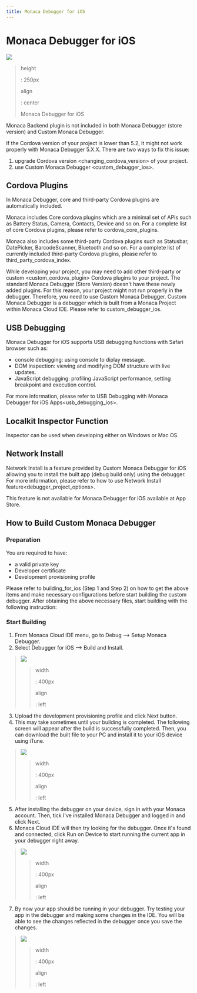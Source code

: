 ```yaml
---
title: Monaca Debugger for iOS
---
```


Monaca Debugger for iOS
=======================

![](images/debugger_ios/1.png)

> height
>
> :   250px
>
> align
>
> :   center
>
> Monaca Debugger for iOS

<div class="admonition note">

Monaca Backend plugin is not included in both Monaca Debugger (store
version) and Custom Monaca Debugger.

</div>

<div class="admonition note">

If the Cordova version of your project is lower than 5.2, it might not
work properly with Monaca Debugger 5.X.X. There are two ways to fix this
issue:

1.  upgrade Cordova version &lt;changing\_cordova\_version&gt; of your
    project.
2.  use Custom Monaca Debugger &lt;custom\_debugger\_ios&gt;.

</div>

Cordova Plugins
---------------

In Monaca Debugger, core and third-party Cordova plugins are
automatically included.

Monaca includes Core cordova plugins which are a minimal set of APIs
such as Battery Status, Camera, Contacts, Device and so on. For a
complete list of core Cordova plugins, please refer to
cordova\_core\_plugins.

Monaca also includes some third-party Cordova plugins such as Statusbar,
DatePicker, BarcodeScanner, Bluetooth and so on. For a complete list of
currently included third-party Cordova plugins, please refer to
third\_party\_cordova\_index.

While developing your project, you may need to add other third-party or
custom &lt;custom\_cordova\_plugin&gt; Cordova plugins to your project.
The standard Monaca Debugger (Store Version) doesn't have these newly
added plugins. For this reason, your project might not run properly in
the debugger. Therefore, you need to use Custom Monaca Debugger. Custom
Monaca Debugger is a debugger which is built from a Monaca Project
within Monaca Cloud IDE. Please refer to custom\_debugger\_ios.

USB Debugging
-------------

Monaca Debugger for iOS supports USB debugging functions with Safari
browser such as:

-   console debugging: using console to diplay message.
-   DOM inspection: viewing and modifying DOM structure with live
    updates.
-   JavaScript debugging: profiling JavaScript performance, setting
    breakpoint and execution control.

For more information, please refer to
USB Debugging with Monaca Debugger for iOS Apps&lt;usb\_debugging\_ios&gt;.

Localkit Inspector Function
---------------------------

Inspector can be used when developing either on Windows or Mac OS.

Network Install
---------------

Network Install is a feature provided by Custom Monaca Debugger for iOS
allowing you to install the built app (debug build only) using the
debugger. For more information, please refer to
how to use Network Install feature&lt;debugger\_project\_options&gt;.

<div class="admonition note">

This feature is not available for Monaca Debugger for iOS available at
App Store.

</div>

## <a name="custom-debugger-ios"></a> How to Build Custom Monaca Debugger

### Preparation

You are required to have:

-   a valid private key
-   Developer certificate
-   Development provisioning profile

Please refer to building\_for\_ios (Step 1 and Step 2) on how to get the
above items and make necessary configurations before start building the
custom debugger. After obtaining the above necessary files, start
building with the following instruction:

### Start Building

1.  From Monaca Cloud IDE menu, go to
    Debug --&gt; Setup Monaca Debugger.
2.  Select Debugger for iOS --&gt; Build and Install.

> ![](images/debugger_ios/2.png)
>
> > width
> >
> > :   400px
> >
> > align
> >
> > :   left
> >
3.  Upload the development provisioning profile and click Next button.
4.  This may take sometimes until your building is completed. The
    following screen will appear after the build is successfully
    completed. Then, you can download the built file to your PC and
    install it to your iOS device using iTune.

> ![](images/debugger_ios/3.png)
>
> > width
> >
> > :   400px
> >
> > align
> >
> > :   left
> >
5.  After installing the debugger on your device, sign in with your
    Monaca account. Then, tick
    I've installed Monaca Debugger and logged in and click Next.
6.  Monaca Cloud IDE will then try looking for the debugger. Once it's
    found and connected, click Run on Device to start running the
    current app in your debugger right away.

> ![](images/debugger_ios/4.png)
>
> > width
> >
> > :   400px
> >
> > align
> >
> > :   left
> >
7.  By now your app should be running in your debugger. Try testing your
    app in the debugger and making some changes in the IDE. You will be
    able to see the changes reflected in the debugger once you save the
    changes.

> ![](images/debugger_ios/5.png)
>
> > width
> >
> > :   400px
> >
> > align
> >
> > :   left
> >

